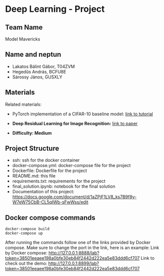# Deep Learning - Project

## Team Name
Model Mavericks

## Name and neptun
* Lakatos Bálint Gábor, T04ZVM
* Hegedűs András, BCFU8E
* Sárossy János, GUSXLY

## Materials
Related materials:
* PyTorch implementation of a CIFAR-10 baseline model: [link to tutorial](https://lightning.ai/docs/pytorch/stable/notebooks/lightning_examples/cifar10-baseline.html)
* **Deep Residual Learning for Image Recognition:** [link to paper](https://arxiv.org/abs/1512.03385)

* **Difficulty: Medium**

## Project Structure
- ssh: ssh for the docker container
- docker-compose.yml: docker-compose file for the project
- Dockerfile: Dockerfile for the project
- README.md: this file
- requirements.txt: requirements for the project
- final_solution.ipynb: notebook for the final solution
- Documentation of this project: https://docs.google.com/document/d/1aZPjF1LV8_ks7B9f8y-W7eW75CbB-CL5qIWb-sFwWss/edit


## Docker compose commands
```
docker-compose build
docker-compose up
```

After running the commands follow one of the links provided by Docker compose. Make sure to change the port in the link, here is an example:
Link by Docker compose:  http://127.0.0.1:8888/lab?token=38501eeaee198a0bfe30eb84f2442d222ea5e83ddd6cf707
Link to check out the demo:  http://127.0.0.1:8899/lab?token=38501eeaee198a0bfe30eb84f2442d222ea5e83ddd6cf707